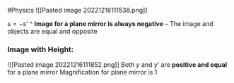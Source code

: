 #Physics 
![[Pasted image 20221216111538.png]]

$s = -s’$ 
^ **Image for a plane mirror is always negative**
– The image and objects are equal and opposite

### Image with Height:
![[Pasted image 20221216111852.png]]
Both $y$ and $y’$ are **positive and equal** for a plane mirror
Magnification for plane mirror is 1